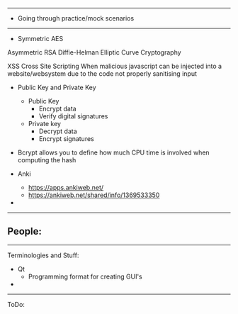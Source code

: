 
---
- Going through practice/mock scenarios
---
- Symmetric
	AES
	
Asymmetric
	RSA
	Diffie-Helman
	Elliptic Curve Cryptography

XSS
Cross Site Scripting
When malicious javascript can be injected into a website/websystem due to the code not properly sanitising input

- Public Key and Private Key
	- Public Key 
		- Encrypt data
		- Verify digital signatures
	- Private key
		- Decrypt data
		- Encrypt signatures
- Bcrypt allows you to define how much CPU time is involved when computing the hash 

- Anki
	- https://apps.ankiweb.net/
	- https://ankiweb.net/shared/info/1369533350
- 
---
People:
- 
---
Terminologies and Stuff:
- Qt
	- Programming format for creating GUI's
- 
---
ToDo:



